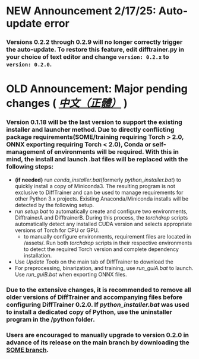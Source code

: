# NEW Announcement 2/17/25: Auto-update error
### Versions 0.2.2 through 0.2.9 will no longer correctly trigger the auto-update. To restore this feature, edit difftrainer.py in your choice of text editor and change `version: 0.2.x` to `version: 0.2.0`.


# OLD Announcement: Major pending changes ( *[中文（正體）](./ANNOUNCEMENT-zh.md)* )

### Version 0.1.18 will be the last version to support the existing installer and launcher method. Due to directly conflicting package requirements(SOME/training requiring Torch > 2.0, ONNX exporting requiring Torch < 2.0), Conda or self-management of environments will be required. With this in mind, the install and launch .bat files will be replaced with the following steps:
- **(if needed)** run *conda_installer.bat*(formerly *python_installer.bat*) to quickly install a copy of Miniconda3. The resulting program is not exclusive to DiffTrainer and can be used to manage requirements for other Python 3.x projects. Existing Anaconda/Miniconda installs will be detected by the following setup.
- run *setup.bat* to automatically create and configure two environments, DifftrainerA and DifftrainerB. During this process, the *torchdrop* scripts automatically detect any installed CUDA version and selects appropriate versions of Torch for CPU or GPU.
	- to manually configure environments, requirement files are located in /assets/. Run both *torchdrop* scripts  in their respective environments to detect the required Torch version and complete dependency installation.
- Use *Update Tools* on the main tab of DiffTrainer to download the
- For preprocessing, binarization, and training, use *run_guiA.bat* to launch. Use *run_guiB.bat* when exporting ONNX files.

### Due to the extensive changes, it is recommended to remove all older versions of DiffTrainer and accompanying files before configuring DiffTrainer 0.2.0. If *python_installer.bat* was used to install a dedicated copy of Python, use the uninstaller program in the /python folder.

### Users are encouraged to manually upgrade to version 0.2.0 in advance of its release on the main branch by downloading the [SOME branch](https://github.com/agentasteriski/DiffTrainer/tree/SOME). 
